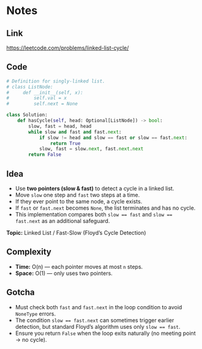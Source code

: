 # Notes

## Link
https://leetcode.com/problems/linked-list-cycle/

## Code
``` python
# Definition for singly-linked list.
# class ListNode:
#     def __init__(self, x):
#         self.val = x
#         self.next = None

class Solution:
    def hasCycle(self, head: Optional[ListNode]) -> bool:
        slow, fast = head, head
        while slow and fast and fast.next:
            if slow != head and slow == fast or slow == fast.next:
                return True
            slow, fast = slow.next, fast.next.next
        return False
```

## Idea
- Use **two pointers (slow & fast)** to detect a cycle in a linked list.  
- Move `slow` one step and `fast` two steps at a time.  
- If they ever point to the same node, a cycle exists.  
- If `fast` or `fast.next` becomes `None`, the list terminates and has no cycle.  
- This implementation compares both `slow == fast` and `slow == fast.next` as an additional safeguard.

**Topic:** Linked List / Fast-Slow (Floyd’s Cycle Detection)

## Complexity
- **Time:** O(n) — each pointer moves at most `n` steps.  
- **Space:** O(1) — only uses two pointers.

## Gotcha
- Must check both `fast` and `fast.next` in the loop condition to avoid `NoneType` errors.  
- The condition `slow == fast.next` can sometimes trigger earlier detection, but standard Floyd’s algorithm uses only `slow == fast`.  
- Ensure you return `False` when the loop exits naturally (no meeting point → no cycle).
